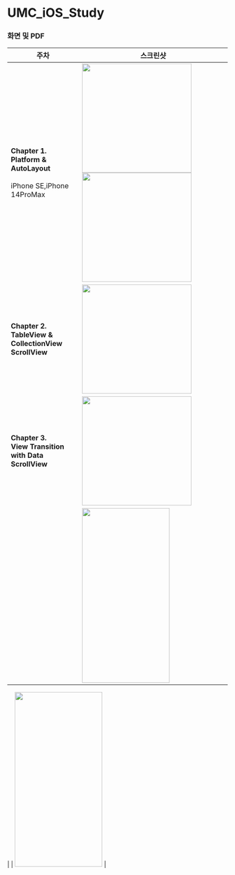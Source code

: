 # UMC_iOS_Study


### 화면 및 PDF

| 주차          | 스크린샷                                       | 
|-------------|--------------------------------------------|
| **Chapter 1.<br>  Platform & AutoLayout** <br><br> iPhone SE,iPhone 14ProMax| <img src="https://github.com/dami0806/UMC_iOS_Study/assets/85047035/6115bf92-1b03-4a02-9eca-7504bfe0d465" width="250">  <img src="https://github.com/dami0806/UMC_iOS_Study/assets/85047035/aac23c15-a757-4def-9b4a-4e358d24512e" width="250" > |
| **Chapter 2.<br>  TableView & CollectionView <br> ScrollView**  | <img src="https://github.com/dami0806/UMC_iOS_Study/assets/85047035/6b75debb-e2ac-4ee1-80dc-00ab04527456" width="250" > |
| **Chapter 3.<br>  View Transition with Data <br> ScrollView**   | <img src="https://github.com/dami0806/UMC_iOS_Study/assets/85047035/d8f2c4ba-ec60-428f-903d-d6f553e243b1" width="250"> |
|    | <img src="" width="200" height="400"> |![Simulator Screen Recording - iPhone 12 - 2023-10-07 at 02 38 21]

|    | <img src="" width="200" height="400"> |

